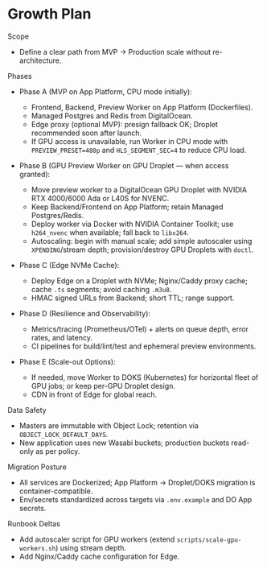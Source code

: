 # Growth Plan

Scope
- Define a clear path from MVP → Production scale without re-architecture.

Phases
- Phase A (MVP on App Platform, CPU mode initially):
  - Frontend, Backend, Preview Worker on App Platform (Dockerfiles).
  - Managed Postgres and Redis from DigitalOcean.
  - Edge proxy (optional MVP): presign fallback OK; Droplet recommended soon after launch.
  - If GPU access is unavailable, run Worker in CPU mode with `PREVIEW_PRESET=480p` and `HLS_SEGMENT_SEC=4` to reduce CPU load.

- Phase B (GPU Preview Worker on GPU Droplet — when access granted):
  - Move preview worker to a DigitalOcean GPU Droplet with NVIDIA RTX 4000/6000 Ada or L40S for NVENC.
  - Keep Backend/Frontend on App Platform; retain Managed Postgres/Redis.
  - Deploy worker via Docker with NVIDIA Container Toolkit; use `h264_nvenc` when available; fall back to `libx264`.
  - Autoscaling: begin with manual scale; add simple autoscaler using `XPENDING`/stream depth; provision/destroy GPU Droplets with `doctl`.

- Phase C (Edge NVMe Cache):
  - Deploy Edge on a Droplet with NVMe; Nginx/Caddy proxy cache; cache `.ts` segments; avoid caching `.m3u8`.
  - HMAC signed URLs from Backend; short TTL; range support.

- Phase D (Resilience and Observability):
  - Metrics/tracing (Prometheus/OTel) + alerts on queue depth, error rates, and latency.
  - CI pipelines for build/lint/test and ephemeral preview environments.

- Phase E (Scale-out Options):
  - If needed, move Worker to DOKS (Kubernetes) for horizontal fleet of GPU jobs; or keep per-GPU Droplet design.
  - CDN in front of Edge for global reach.

Data Safety
- Masters are immutable with Object Lock; retention via `OBJECT_LOCK_DEFAULT_DAYS`.
- New application uses new Wasabi buckets; production buckets read-only as per policy.

Migration Posture
- All services are Dockerized; App Platform → Droplet/DOKS migration is container-compatible.
- Env/secrets standardized across targets via `.env.example` and DO App secrets.

Runbook Deltas
- Add autoscaler script for GPU workers (extend `scripts/scale-gpu-workers.sh`) using stream depth.
- Add Nginx/Caddy cache configuration for Edge.
